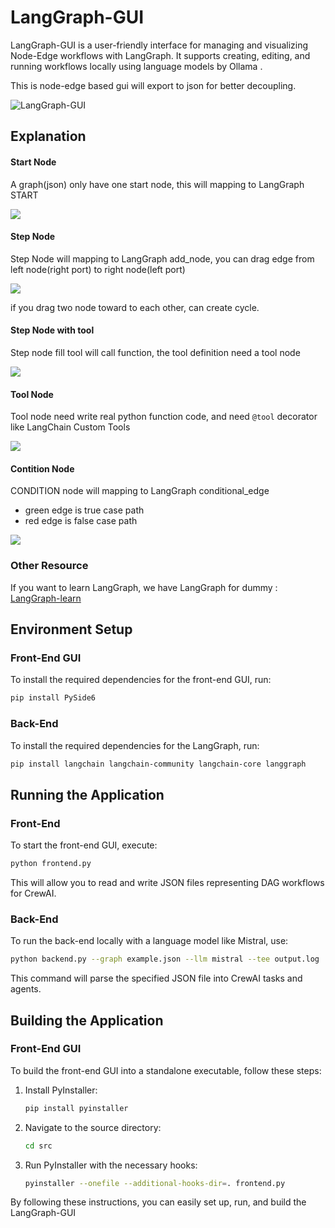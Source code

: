 # LangGraph-GUI

LangGraph-GUI is a user-friendly interface for managing and visualizing Node-Edge workflows with LangGraph. It supports creating, editing, and running workflows locally using language models by Ollama .

This is node-edge based gui will export to json for better decoupling.

![LangGraph-GUI](cover.webp)


## Explanation

#### Start Node
A graph(json) only have one start node, this will mapping to LangGraph START

![](start.webp)

#### Step Node
Step Node will mapping to LangGraph add_node, you can drag edge from left node(right port) to right node(left port)

![](step.webp)

if you drag two node toward to each other, can create cycle.

#### Step Node with tool
Step node fill tool will call function, the tool definition need a tool node

![](use_tool.webp)

#### Tool Node
Tool node need write real python function code, and need `@tool` decorator like LangChain Custom Tools

![](tool.webp)

#### Contition Node
CONDITION node will mapping to LangGraph conditional_edge

* green edge is true case path
* red edge is false case path

![](condition.webp)

### Other Resource
If you want to learn LangGraph, we have LangGraph for dummy : [LangGraph-learn](https://github.com/LangGraph-GUI/LangGraph-learn)


## Environment Setup

### Front-End GUI

To install the required dependencies for the front-end GUI, run:
```bash
pip install PySide6
```
### Back-End

To install the required dependencies for the LangGraph, run:
```bash
pip install langchain langchain-community langchain-core langgraph
```


## Running the Application

### Front-End

To start the front-end GUI, execute:
```bash
python frontend.py
```
This will allow you to read and write JSON files representing DAG workflows for CrewAI.

### Back-End

To run the back-end locally with a language model like Mistral, use:
```bash
python backend.py --graph example.json --llm mistral --tee output.log
```
This command will parse the specified JSON file into CrewAI tasks and agents.

## Building the Application

### Front-End GUI

To build the front-end GUI into a standalone executable, follow these steps:

1. Install PyInstaller:
    ```bash
    pip install pyinstaller
    ```

2. Navigate to the source directory:
    ```bash
    cd src
    ```

3. Run PyInstaller with the necessary hooks:
    ```bash
    pyinstaller --onefile --additional-hooks-dir=. frontend.py
    ```

By following these instructions, you can easily set up, run, and build the LangGraph-GUI 
